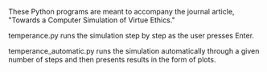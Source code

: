 These Python programs are meant to accompany the journal article, "Towards a Computer Simulation of Virtue Ethics."

temperance.py runs the simulation step by step as the user presses Enter. 

temperance_automatic.py runs the simulation automatically through a given number of steps and then presents results in the form of plots. 
